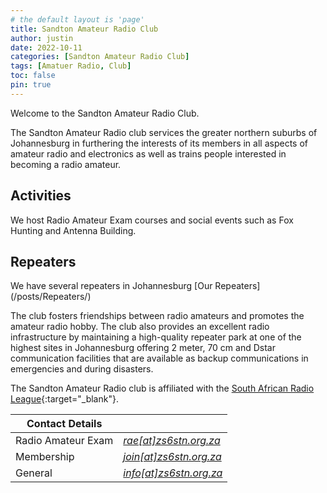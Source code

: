 ```yaml
---
# the default layout is 'page'
title: Sandton Amateur Radio Club
author: justin
date: 2022-10-11
categories: [Sandton Amateur Radio Club]
tags: [Amatuer Radio, Club]
toc: false
pin: true
---
```


Welcome to the Sandton Amateur Radio Club.

The Sandton Amateur Radio club services the greater northern suburbs of Johannesburg in furthering the interests of its members in all aspects of amateur radio and electronics as well as trains people interested in becoming a radio amateur.

<h2 data-toc-skip>Activities</h2>
We host Radio Amateur Exam courses and social events such as Fox Hunting and Antenna Building.

<h2 data-toc-skip>Repeaters</h2>
We have several repeaters in Johannesburg [Our Repeaters](/posts/Repeaters/)

The club fosters friendships between radio amateurs and promotes the amateur radio hobby. The club also provides an excellent radio infrastructure by maintaining a high-quality repeater park at one of the highest sites in Johannesburg offering 2 meter, 70 cm and Dstar communication facilities that are available as backup communications in emergencies and during disasters.

The Sandton Amateur Radio club is affiliated with the [South African Radio League](http://www.sarl.org.za/){:target="_blank"}. 


| Contact Details|  |
| ----------- | ----------- |
|Radio Amateur Exam|<a href="javascript:location.href = 'mailto:' + ['rae','zs6stn.org.za'].join('@')" aria-label="email"><i class="fas fa-envelope"> rae[at]zs6stn.org.za</i></a>|
|Membership|<a href="javascript:location.href = 'mailto:' + ['join','zs6stn.org.za'].join('@')" aria-label="email"><i class="fas fa-envelope"> join[at]zs6stn.org.za</i></a>|
|General|<a href="javascript:location.href = 'mailto:' + ['info','zs6stn.org.za'].join('@')" aria-label="email"><i class="fas fa-envelope"> info[at]zs6stn.org.za</i></a>|

